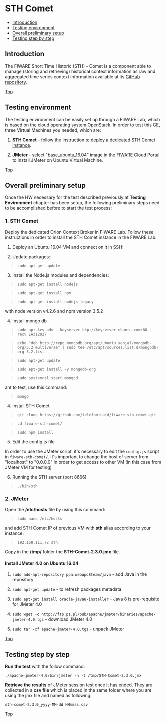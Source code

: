 # STH Comet #

* [Introduction](#introduction)
* [Testing environment](#testing-environment)
* [Overall preliminary setup](#overall-preliminary-setup)
* [Testing step by step](#testing-step-by-step)


## Introduction ##


The FIWARE Short Time Historic (STH) - Comet is a component able to manage (storing and retrieving) historical context information as raw and aggregated time series context information available at its [GitHub repository](https://github.com/telefonicaid/fiware-sth-comet). 

[Top](#sth-comet)

## Testing environment ##

The testing environment can be easily set up through a FIWARE Lab, which is based on the cloud operating system OpenStack. 
In order to test this GE, three Virtual Machines you needed, which are: 

1. **STH Comet** - follow the instruction to [deploy a dedicated STH Comet instance](https://catalogue.fiware.org/enablers/publishsubscribe-context-broker-orion-context-broker/creating-instances).
 
2. **JMeter** - select "base_ubuntu_16.04" image in the FIWARE Cloud Portal to install JMeter on Ubuntu Virtual Machine.

[Top](#sth-comet)

## Overall preliminary setup ##

Once the HW necessary for the test described previously at **Testing Environment** chapter has been setup, the following preliminary steps need to be accomplished before to start the test process:

### 1. STH Comet ###

Deploy the dedicated Orion Context Broker in FIWARE Lab. Follow these instructions in order to install the STH Comet instance in the FIWARE Lab: 

1) Deploy an Ubuntu 16.04 VM and connect on it in SSH: 

2) Update packages:

> `sudo apt-get update`

3) Install the Node.js modules and dependencies:

> `sudo apt-get install nodejs`

> `sudo apt-get install npm`

> `sudo apt-get install nodejs-legacy`

with node version v4.2.6 and npm version 3.5.2


4) Install mongo db

> `sudo apt-key adv --keyserver hkp://keyserver.ubuntu.com:80 --recv EA312927`

> `echo "deb http://repo.mongodb.org/apt/ubuntu xenial/mongodb-org/3.2 multiverse" | sudo tee /etc/apt/sources.list.d/mongodb-org-3.2.list`

> `sudo apt-get update`

> `sudo apt-get install -y mongodb-org`

> `sudo systemctl start mongod`

ant to test, use this command:

> `mongo`

4) Install STH Comet 

> `git clone https://github.com/telefonicaid/fiware-sth-comet.git`

> `cd fiware-sth-comet/`

> `sudo npm install`

5) Edit the config.js file

In order to use the JMeter script, it's necessary to edit the `config.js` script in `fiware-sth-comet/`.
It's important to change the host of server from "localhost" to "0.0.0.0" in order to get access to other VM (in this case from JMeter VM for testing)

6) Running the STH server (port 8666)

> `./bin/sth`


### 2. JMeter ###

Open the **/etc/hosts** file by using this command:

> `sudo nano /etc/hosts` 

and add STH Comet IP of previous VM with **sth** alias according to your instance: 

> `192.168.111.72 sth`

Copy in the **/tmp/** folder the **STH-Comet-2.3.0.jmx** file.

#### Install JMeter 4.0 on Ubuntu 16.04 ####

1. `sudo add-apt-repository ppa:webupd8team/java` - add Java in the repository

2. `sudo apt-get update` - to refresh packages metadata

3. `sudo apt-get install oracle-java8-installer` - Java 8 is pre-requisite for JMeter 4.0

4. `sudo wget -c http://ftp.ps.pl/pub/apache/jmeter/binaries/apache-jmeter-4.0.tgz` - download JMeter 4.0

5. `sudo tar -xf apache-jmeter-4.0.tgz` - unpack JMeter

[Top](#sth-comet)

## Testing step by step ##

**Run the test** with the follow command: 

`./apache-jmeter-4.0/bin/jmeter -n -t /tmp/STH-Comet-2.3.0.jmx`

**Retrieve the results** of JMeter session test once it has ended. They are collected in a **csv file** which is placed in the same folder where you are using the jmx file and named as following: 

`sth-comet-2.3.0_yyyy-MM-dd HHmmss.csv`

[Top](#sth-comet)